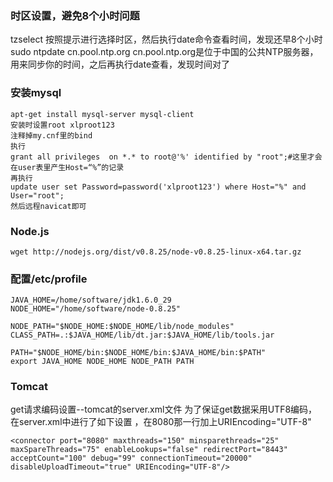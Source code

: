 ### 时区设置，避免8个小时问题
tzselect
按照提示进行选择时区，然后执行date命令查看时间，发现还早8个小时
sudo ntpdate cn.pool.ntp.org
cn.pool.ntp.org是位于中国的公共NTP服务器，用来同步你的时间，之后再执行date查看，发现时间对了

### 安装mysql
```
apt-get install mysql-server mysql-client
安装时设置root xlproot123
注释掉my.cnf里的bind
执行
grant all privileges  on *.* to root@'%' identified by "root";#这里才会在user表里产生Host=“%”的记录
再执行
update user set Password=password('xlproot123') where Host="%" and User="root";
然后远程navicat即可
```

### Node.js
```
wget http://nodejs.org/dist/v0.8.25/node-v0.8.25-linux-x64.tar.gz
```

### 配置/etc/profile
```
JAVA_HOME=/home/software/jdk1.6.0_29
NODE_HOME="/home/software/node-0.8.25"

NODE_PATH="$NODE_HOME:$NODE_HOME/lib/node_modules"
CLASS_PATH=.:$JAVA_HOME/lib/dt.jar:$JAVA_HOME/lib/tools.jar
	  
PATH="$NODE_HOME/bin:$NODE_HOME/bin:$JAVA_HOME/bin:$PATH"
export JAVA_HOME NODE_HOME NODE_PATH PATH
```

### Tomcat
get请求编码设置--tomcat的server.xml文件
为了保证get数据采用UTF8编码，在server.xml中进行了如下设置 ，在8080那一行加上URIEncoding="UTF-8"
```
<connector port="8080" maxthreads="150" minsparethreads="25" maxSpareThreads="75" enableLookups="false" redirectPort="8443" 
acceptCount="100" debug="99" connectionTimeout="20000" 
disableUploadTimeout="true" URIEncoding="UTF-8"/> 
```

